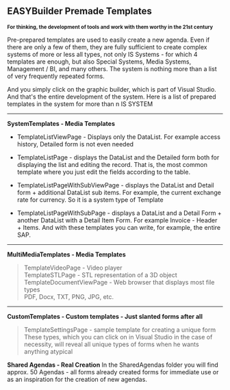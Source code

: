 ## EASYBuilder Premade Templates
<sup>**For thinking, the development of tools and work with them worthy in the 21st century**</sup>

Pre-prepared templates are used to easily create a new agenda.
Even if there are only a few of them, they are fully sufficient to create complex systems of more or less all types, not only IS Systems - for which 4 templates are enough, but also Special Systems, Media Systems, Management / BI, and many others.
The system is nothing more than a list of very frequently repeated forms.

And you simply click on the graphic builder, which is part of Visual Studio. And that's the entire development of the system.
Here is a list of prepared templates in the system for more than n IS SYSTEM

---
**SystemTemplates - Media Templates**
* TemplateListViewPage - Displays only the DataList. For example access history, Detailed form is not even needed

* TemplateListPage - displays the DataList and the Detailed form both for displaying the list and editing the record. That is, the most common template where you just edit the fields according to the table.

* TemplateListPageWithSubViewPage - displays the DataList and Detail form + additional DataList sub items. For example, the current exchange rate for currency. So it is a system type of Template

* TemplateListPageWithSubPage - displays a DataList and a Detail Form + another DataList with a Detail Item Form. For example Invoice - Header + Items. And with these templates you can write, for example, the entire SAP.

---
**MultiMediaTemplates - Media Templates**
> TemplateVideoPage - Video player  
> TemplateSTLPage - STL representation of a 3D object   
> TemplateDocumentViewPage - Web browser that displays most file types  
   PDF, Docx, TXT, PNG, JPG, etc.

---
**CustomTemplates - Custom templates - Just slanted forms after all**
> TemplateSettingsPage - sample template for creating a unique form
These types, which you can click on in Visual Studio in the case of necessity, will reveal all unique types of forms when he wants anything atypical

**Shared Agendas - Real Creation**
In the SharedAgendas folder you will find approx. 50 Agendas - all forms already created forms for
immediate use or as an inspiration for the creation of new agendas.